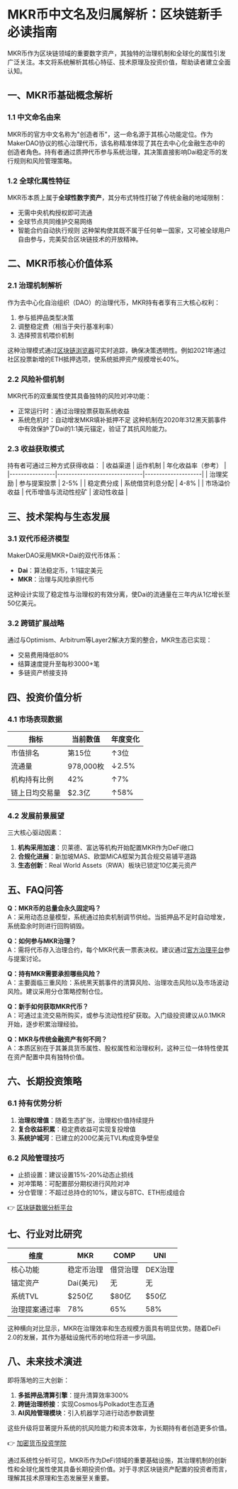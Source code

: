 # MKR币中文名及归属解析：区块链新手必读指南

MKR币作为区块链领域的重要数字资产，其独特的治理机制和全球化的属性引发广泛关注。本文将系统解析其核心特征、技术原理及投资价值，帮助读者建立全面认知。

## 一、MKR币基础概念解析

### 1.1 中文命名由来
MKR币的官方中文名称为"创造者币"，这一命名源于其核心功能定位。作为MakerDAO协议的核心治理代币，该名称精准体现了其在去中心化金融生态中的创造者角色。持有者通过质押代币参与系统治理，其决策直接影响Dai稳定币的发行规则和风险管理策略。

### 1.2 全球化属性特征
MKR币本质上属于**全球性数字资产**，其分布式特性打破了传统金融的地域限制：
- 无需中央机构授权即可流通
- 全球节点共同维护交易网络
- 智能合约自动执行规则
这种架构使其既不属于任何单一国家，又可被全球用户自由参与，完美契合区块链技术的开放精神。

## 二、MKR币核心价值体系

### 2.1 治理机制解析
作为去中心化自治组织（DAO）的治理代币，MKR持有者享有三大核心权利：
1. 参与抵押品类型决策
2. 调整稳定费（相当于央行基准利率）
3. 选择预言机喂价机制

这种治理模式通过[区块链浏览器](https://bit.ly/okx_welcome)可实时追踪，确保决策透明性。例如2021年通过社区投票新增的ETH抵押选项，使系统抵押资产规模增长40%。

### 2.2 风险补偿机制
MKR代币的双重属性使其具备独特的风险对冲功能：
- 正常运行时：通过治理投票获取系统收益
- 系统危机时：自动增发MKR填补抵押不足
这种机制在2020年312黑天鹅事件中有效保护了Dai的1:1美元锚定，验证了其抗风险能力。

### 2.3 收益获取模式
持有者可通过三种方式获得收益：
| 收益渠道       | 运作机制                     | 年化收益率（参考） |
|----------------|------------------------------|--------------------|
| 治理奖励       | 参与提案投票                 | 2-5%               |
| 稳定费分成     | 系统借贷利息分配             | 4-8%               |
| 市场溢价收益   | 代币增值与流动性挖矿         | 波动性收益         |

## 三、技术架构与生态发展

### 3.1 双代币经济模型
MakerDAO采用MKR+Dai的双代币体系：
- **Dai**：算法稳定币，1:1锚定美元
- **MKR**：治理与风险承担代币

这种设计实现了稳定性与治理权的有效分离，使Dai的流通量在三年内从1亿增长至50亿美元。

### 3.2 跨链扩展战略
通过与Optimism、Arbitrum等Layer2解决方案的整合，MKR生态已实现：
- 交易费用降低80%
- 结算速度提升至每秒3000+笔
- 多链资产桥接支持

## 四、投资价值分析

### 4.1 市场表现数据
| 指标            | 当前数值   | 年度变化 |
|-----------------|------------|----------|
| 市值排名        | 第15位     | ↑3位     |
| 流通量          | 978,000枚  | ↓2.5%    |
| 机构持有比例    | 42%        | ↑7%      |
| 链上日均交易量  | $2.3亿     | ↑58%     |

### 4.2 发展前景展望
三大核心驱动因素：
1. **机构采用加速**：贝莱德、富达等机构开始配置MKR作为DeFi敞口
2. **合规化进展**：新加坡MAS、欧盟MiCA框架为其合规交易铺平道路
3. **生态创新**：Real World Assets（RWA）板块已锁定10亿美元资产

## 五、FAQ问答

**Q：MKR币的总量会永久固定吗？**  
A：采用动态总量模型，系统通过拍卖机制调节供给。当抵押品不足时自动增发，系统盈余时则进行回购销毁。

**Q：如何参与MKR治理？**  
A：需将代币存入治理合约，每个MKR代表一票表决权。建议通过[官方治理平台](https://bit.ly/okx_welcome)参与提案讨论。

**Q：持有MKR需要承担哪些风险？**  
A：主要面临三重风险：系统黑天鹅事件的清算风险、治理攻击风险以及市场波动风险。建议采用分仓策略控制仓位。

**Q：新手如何获取MKR代币？**  
A：可通过主流交易所购买，或参与流动性挖矿获取。入门级投资建议从0.1MKR开始，逐步积累治理经验。

**Q：MKR与传统金融资产有何不同？**  
A：本质区别在于其兼具货币属性、股权属性和治理权利，这种三位一体特性使其在资产配置中具有独特价值。

## 六、长期投资策略

### 6.1 持有优势分析
1. **治理权增值**：随着生态扩张，治理权价值持续提升
2. **复合收益积累**：稳定费收益可实现复投增值
3. **系统护城河**：已建立的200亿美元TVL构成竞争壁垒

### 6.2 风险管理技巧
- 止损设置：建议设置15%-20%动态止损线
- 对冲策略：可配置部分期权进行风险对冲
- 分仓管理：不超过总持仓的10%，建议与BTC、ETH形成组合

👉 [区块链数据分析平台](https://bit.ly/okx_welcome)

## 七、行业对比研究

| 维度         | MKR          | COMP       | UNI       |
|--------------|--------------|------------|-----------|
| 核心功能     | 稳定币治理   | 借贷治理   | DEX治理   |
| 锚定资产     | Dai(美元)    | 无         | 无        |
| 系统TVL      | $250亿       | $80亿      | $50亿     |
| 治理提案通过率| 78%          | 65%        | 58%       |

这种横向对比显示，MKR在治理效率和生态规模方面具有明显优势。随着DeFi 2.0的发展，其作为基础设施代币的地位将进一步巩固。

## 八、未来技术演进

即将落地的三大创新：
1. **多抵押品清算引擎**：提升清算效率300%
2. **跨链治理桥接**：实现Cosmos与Polkadot生态互通
3. **AI风险管理模块**：引入机器学习进行动态参数调整

这些升级将显著提升系统的抗风险能力和资本效率，为长期持有者创造更多价值。

👉 [加密货币投资学院](https://bit.ly/okx_welcome)

通过系统性分析可见，MKR币作为DeFi领域的重要基础设施，其治理机制的创新性和全球化属性使其具备长期投资价值。对于寻求区块链资产配置的投资者而言，理解其技术原理和生态发展至关重要。